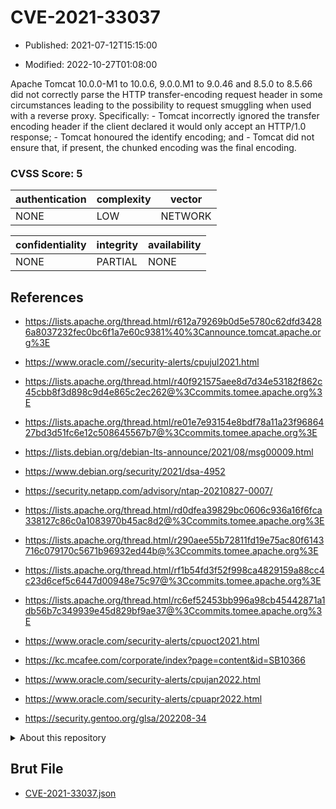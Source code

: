 # CVE-2021-33037

- Published: 2021-07-12T15:15:00

- Modified: 2022-10-27T01:08:00

Apache Tomcat 10.0.0-M1 to 10.0.6, 9.0.0.M1 to 9.0.46 and 8.5.0 to 8.5.66 did not correctly parse the HTTP transfer-encoding request header in some circumstances leading to the possibility to request smuggling when used with a reverse proxy. Specifically: - Tomcat incorrectly ignored the transfer encoding header if the client declared it would only accept an HTTP/1.0 response; - Tomcat honoured the identify encoding; and - Tomcat did not ensure that, if present, the chunked encoding was the final encoding.

### CVSS Score: **5**

| authentication | complexity | vector |
| --- | --- | --- |
| NONE | LOW | NETWORK |

| confidentiality | integrity | availability |
| --- | --- | --- |
| NONE | PARTIAL | NONE |

## References

* https://lists.apache.org/thread.html/r612a79269b0d5e5780c62dfd34286a8037232fec0bc6f1a7e60c9381%40%3Cannounce.tomcat.apache.org%3E

* https://www.oracle.com//security-alerts/cpujul2021.html

* https://lists.apache.org/thread.html/r40f921575aee8d7d34e53182f862c45cbb8f3d898c9d4e865c2ec262@%3Ccommits.tomee.apache.org%3E

* https://lists.apache.org/thread.html/re01e7e93154e8bdf78a11a23f9686427bd3d51fc6e12c508645567b7@%3Ccommits.tomee.apache.org%3E

* https://lists.debian.org/debian-lts-announce/2021/08/msg00009.html

* https://www.debian.org/security/2021/dsa-4952

* https://security.netapp.com/advisory/ntap-20210827-0007/

* https://lists.apache.org/thread.html/rd0dfea39829bc0606c936a16f6fca338127c86c0a1083970b45ac8d2@%3Ccommits.tomee.apache.org%3E

* https://lists.apache.org/thread.html/r290aee55b72811fd19e75ac80f6143716c079170c5671b96932ed44b@%3Ccommits.tomee.apache.org%3E

* https://lists.apache.org/thread.html/rf1b54fd3f52f998ca4829159a88cc4c23d6cef5c6447d00948e75c97@%3Ccommits.tomee.apache.org%3E

* https://lists.apache.org/thread.html/rc6ef52453bb996a98cb45442871a1db56b7c349939e45d829bf9ae37@%3Ccommits.tomee.apache.org%3E

* https://www.oracle.com/security-alerts/cpuoct2021.html

* https://kc.mcafee.com/corporate/index?page=content&id=SB10366

* https://www.oracle.com/security-alerts/cpujan2022.html

* https://www.oracle.com/security-alerts/cpuapr2022.html

* https://security.gentoo.org/glsa/202208-34

<details>
<summary>About this repository</summary> 

  This repository is part of the project [Live Hack CVE](https://github.com/Live-Hack-CVE). Main website can be found [www.live-hack.org](https://www.live-hack.org) 
  
  Made by [Sn0wAlice](https://github.com/Sn0wAlice) for the people that care about security and need to have a feed of the latest CVEs. Hope you enjoy it, don't forget to star the repo and follow me on [Twitter](https://twitter.com/Sn0wAlice) and [Github](https://github.com/Sn0wAlice). And that is my [personnal website](https://www.alice-snow.me/)

  - [Home Page](https://github.com/Live-Hack-CVE)
  - [Framework](https://github.com/Live-Hack-CVE/cve-framework)
  - [CVE database](https://github.com/Live-Hack-CVE/full_database)
  - [Changelog](https://github.com/Live-Hack-CVE/Changelog)
</details>

## Brut File

* [CVE-2021-33037.json](https://raw.githubusercontent.com/Live-Hack-CVE/full_database/main/cves/2021/CVE-2021-33037.json)

